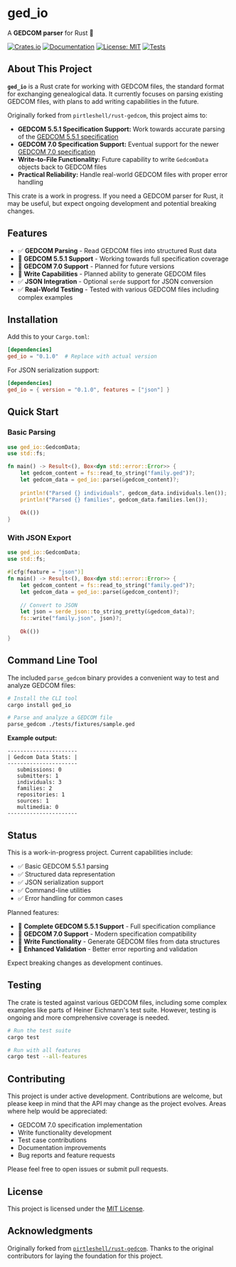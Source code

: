 # ged_io

A **GEDCOM parser** for Rust 🦀

[![Crates.io](https://img.shields.io/crates/v/ged_io.svg)](https://crates.io/crates/ged_io)
[![Documentation](https://docs.rs/ged_io/badge.svg)](https://docs.rs/ged_io)
[![License: MIT](https://img.shields.io/badge/License-MIT-yellow.svg)](https://opensource.org/licenses/MIT)
[![Tests](https://github.com/ge3224/ged_io/actions/workflows/ci.yml/badge.svg)](https://github.com/ge3224/ged_io/actions/workflows/ci.yml)

## About This Project

**`ged_io`** is a Rust crate for working with GEDCOM files, the standard format for exchanging genealogical data. It currently focuses on parsing existing GEDCOM files, with plans to add writing capabilities in the future.

Originally forked from `pirtleshell/rust-gedcom`, this project aims to:

* **GEDCOM 5.5.1 Specification Support:** Work towards accurate parsing of the [GEDCOM 5.5.1 specification](https://edge.fscdn.org/assets/img/documents/ged551-5bac5e57fe88dd37df0e153d9c515335.pdf)
* **GEDCOM 7.0 Specification Support:** Eventual support for the newer [GEDCOM 7.0 specification](https://gedcom.io/specifications/FamilySearchGEDCOMv7.html)
* **Write-to-File Functionality:** Future capability to write `GedcomData` objects back to GEDCOM files
* **Practical Reliability:** Handle real-world GEDCOM files with proper error handling

This crate is a work in progress. If you need a GEDCOM parser for Rust, it may be useful, but expect ongoing development and potential breaking changes.

## Features

* ✅ **GEDCOM Parsing** - Read GEDCOM files into structured Rust data
* 🚧 **GEDCOM 5.5.1 Support** - Working towards full specification coverage
* 🚧 **GEDCOM 7.0 Support** - Planned for future versions
* 🚧 **Write Capabilities** - Planned ability to generate GEDCOM files
* ✅ **JSON Integration** - Optional `serde` support for JSON conversion
* ✅ **Real-World Testing** - Tested with various GEDCOM files including complex examples

## Installation

Add this to your `Cargo.toml`:

```toml
[dependencies]
ged_io = "0.1.0"  # Replace with actual version
```

For JSON serialization support:

```toml
[dependencies]
ged_io = { version = "0.1.0", features = ["json"] }
```

## Quick Start

### Basic Parsing

```rust
use ged_io::GedcomData;
use std::fs;

fn main() -> Result<(), Box<dyn std::error::Error>> {
    let gedcom_content = fs::read_to_string("family.ged")?;
    let gedcom_data = ged_io::parse(&gedcom_content)?;
    
    println!("Parsed {} individuals", gedcom_data.individuals.len());
    println!("Parsed {} families", gedcom_data.families.len());
    
    Ok(())
}
```

### With JSON Export

```rust
use ged_io::GedcomData;
use std::fs;

#[cfg(feature = "json")]
fn main() -> Result<(), Box<dyn std::error::Error>> {
    let gedcom_content = fs::read_to_string("family.ged")?;
    let gedcom_data = ged_io::parse(&gedcom_content)?;
    
    // Convert to JSON
    let json = serde_json::to_string_pretty(&gedcom_data)?;
    fs::write("family.json", json)?;
    
    Ok(())
}
```

## Command Line Tool

The included `parse_gedcom` binary provides a convenient way to test and analyze GEDCOM files:

```bash
# Install the CLI tool
cargo install ged_io

# Parse and analyze a GEDCOM file
parse_gedcom ./tests/fixtures/sample.ged
```

**Example output:**
```
----------------------
| Gedcom Data Stats: |
----------------------
   submissions: 0
   submitters: 1
   individuals: 3
   families: 2
   repositories: 1
   sources: 1
   multimedia: 0
----------------------
```

## Status

This is a work-in-progress project. Current capabilities include:

- ✅ Basic GEDCOM 5.5.1 parsing
- ✅ Structured data representation
- ✅ JSON serialization support
- ✅ Command-line utilities
- ✅ Error handling for common cases

Planned features:
- 🚧 **Complete GEDCOM 5.5.1 Support** - Full specification compliance
- 🚧 **GEDCOM 7.0 Support** - Modern specification compatibility
- 🚧 **Write Functionality** - Generate GEDCOM files from data structures
- 🚧 **Enhanced Validation** - Better error reporting and validation

Expect breaking changes as development continues.

## Testing

The crate is tested against various GEDCOM files, including some complex examples like parts of Heiner Eichmann's test suite. However, testing is ongoing and more comprehensive coverage is needed.

```bash
# Run the test suite
cargo test

# Run with all features
cargo test --all-features
```

## Contributing

This project is under active development. Contributions are welcome, but please keep in mind that the API may change as the project evolves. Areas where help would be appreciated:

- GEDCOM 7.0 specification implementation
- Write functionality development
- Test case contributions
- Documentation improvements
- Bug reports and feature requests

Please feel free to open issues or submit pull requests.

## License

This project is licensed under the [MIT License](LICENSE).

## Acknowledgments

Originally forked from [`pirtleshell/rust-gedcom`](https://github.com/pirtleshell/rust-gedcom). Thanks to the original contributors for laying the foundation for this project.
